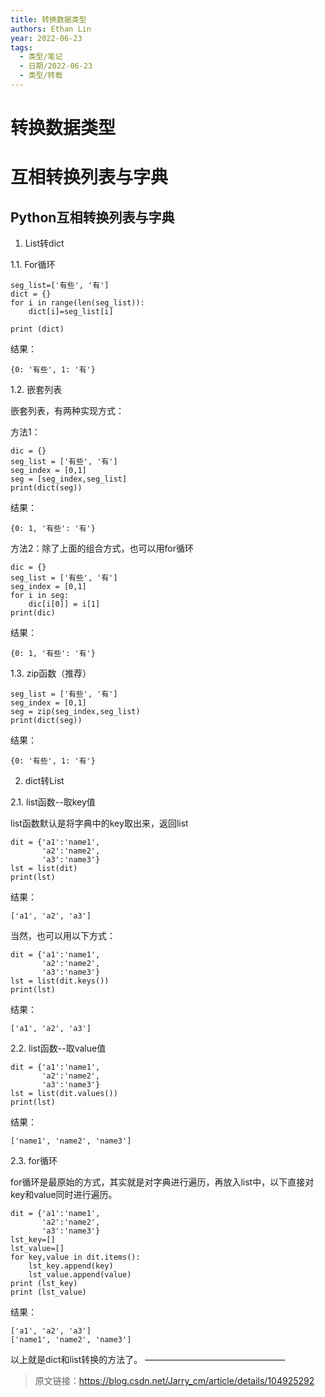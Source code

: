 ```yaml
---
title: 转换数据类型
authors: Ethan Lin
year: 2022-06-23 
tags:
  - 类型/笔记 
  - 日期/2022-06-23 
  - 类型/转载 
---
```



# 转换数据类型





# 互相转换列表与字典

## Python互相转换列表与字典

1. List转dict

1.1. For循环

```
seg_list=['有些', '有']
dict = {}
for i in range(len(seg_list)):
    dict[i]=seg_list[i]
 
print (dict)
```
结果：

```
{0: '有些', 1: '有'}
```

1.2. 嵌套列表

嵌套列表，有两种实现方式：

方法1：

```
dic = {}
seg_list = ['有些', '有']
seg_index = [0,1]
seg = [seg_index,seg_list]
print(dict(seg))
```

结果：

```
{0: 1, '有些': '有'}
```

方法2：除了上面的组合方式，也可以用for循环

```
dic = {}
seg_list = ['有些', '有']
seg_index = [0,1]
for i in seg:
    dic[i[0]] = i[1]
print(dic)
```

 结果：

```
{0: 1, '有些': '有'}
```

1.3. zip函数（推荐）

```
seg_list = ['有些', '有']
seg_index = [0,1]
seg = zip(seg_index,seg_list)
print(dict(seg))
```

结果：

```
{0: '有些', 1: '有'}
```

2. dict转List

2.1. list函数--取key值

list函数默认是将字典中的key取出来，返回list

```
dit = {'a1':'name1',
       'a2':'name2',
       'a3':'name3'}
lst = list(dit)
print(lst)
```

结果：

```
['a1', 'a2', 'a3']
```

当然，也可以用以下方式：

```
dit = {'a1':'name1',
       'a2':'name2',
       'a3':'name3'}
lst = list(dit.keys())
print(lst)
```

结果：

```
['a1', 'a2', 'a3']
```

2.2. list函数--取value值 

```
dit = {'a1':'name1',
       'a2':'name2',
       'a3':'name3'}
lst = list(dit.values())
print(lst)
```

结果：

```
['name1', 'name2', 'name3']
```

2.3. for循环

for循环是最原始的方式，其实就是对字典进行遍历，再放入list中，以下直接对key和value同时进行遍历。

```
dit = {'a1':'name1',
       'a2':'name2',
       'a3':'name3'}
lst_key=[]
lst_value=[]
for key,value in dit.items():
    lst_key.append(key)
    lst_value.append(value)
print (lst_key)
print (lst_value) 
```   

结果：

```
['a1', 'a2', 'a3']
['name1', 'name2', 'name3']
```

以上就是dict和list转换的方法了。
————————————————
> 原文链接：https://blog.csdn.net/Jarry_cm/article/details/104925292




